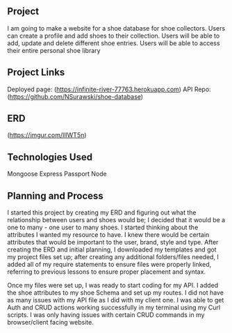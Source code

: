 ## Project

I am going to make a website for a shoe database for shoe collectors. Users can create a profile and add shoes to their collection. Users will be able to add, update and delete different shoe entries. Users will be able to access their entire personal shoe library

## Project Links

Deployed page: (https://infinite-river-77763.herokuapp.com)
API Repo: (https://github.com/NSurawski/shoe-database)

## ERD

(https://imgur.com/IllWT5n)

## Technologies Used

Mongoose
Express
Passport
Node



##  Planning and Process

I started this project by creating my ERD and figuring out what the relationship between users and shoes would be; I decided that it would be a one to many - one user to many shoes. I started thinking about the attributes I wanted my resource to have. I knew there would be certain attributes that would be important to the user, brand, style and type. After creating the ERD and initial planning, I downloaded my templates and got my project files set up; after creating any additional folders/files needed, I added all of my require statements to ensure files were properly linked, referring to previous lessons to ensure proper placement and syntax.

Once my files were set up, I was ready to start coding for my API.  I added the shoe attributes to my shoe Schema and set up my routes. I did not have as many issues with my API file as I did with my client one. I was able to get Auth and CRUD actions working successfully in my terminal using my Curl scripts. I was only having issues with certain CRUD commands in my browser/client facing website.
